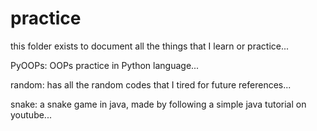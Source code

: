 # practice

this folder exists to document all the things that I learn or practice...

PyOOPs: OOPs practice in Python language...

random: has all the random codes that I tired for future references...

snake: a snake game in java, made by following a simple java tutorial on youtube...
